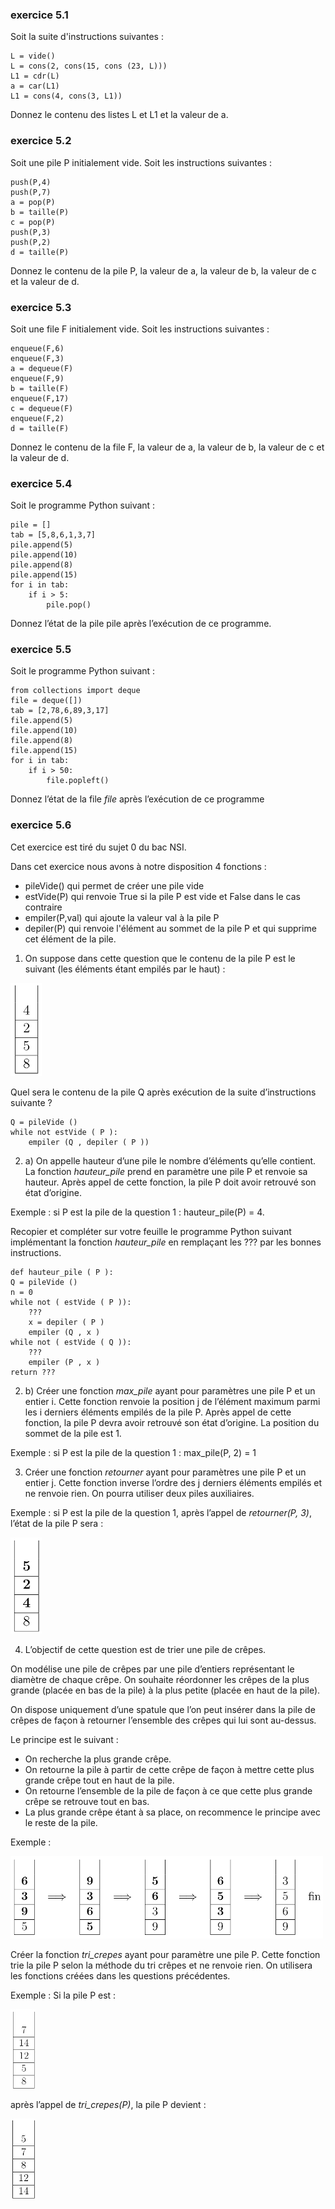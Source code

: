 ### exercice 5.1

Soit la suite d'instructions suivantes :

```
L = vide()
L = cons(2, cons(15, cons (23, L)))
L1 = cdr(L)
a = car(L1)
L1 = cons(4, cons(3, L1))
```
Donnez le contenu des listes L et L1 et la valeur de a.

### exercice 5.2

Soit une pile P initialement vide. Soit les instructions suivantes :

```
push(P,4)
push(P,7)
a = pop(P)
b = taille(P)
c = pop(P)
push(P,3)
push(P,2)
d = taille(P)
```
Donnez le contenu de la pile P, la valeur de a, la valeur de b, la valeur de c et la valeur de d.

### exercice 5.3

Soit une file F initialement vide. Soit les instructions suivantes :

```
enqueue(F,6)
enqueue(F,3)
a = dequeue(F)
enqueue(F,9)
b = taille(F)
enqueue(F,17)
c = dequeue(F)
enqueue(F,2)
d = taille(F)
```
Donnez le contenu de la file F, la valeur de a, la valeur de b, la valeur de c et la valeur de d.


### exercice 5.4

Soit le programme Python suivant :

```	
pile = []
tab = [5,8,6,1,3,7]
pile.append(5)
pile.append(10)
pile.append(8)
pile.append(15)
for i in tab:
    if i > 5:
        pile.pop()
```

Donnez l’état de la pile pile après l’exécution de ce programme.

### exercice 5.5

Soit le programme Python suivant :

```
from collections import deque
file = deque([])
tab = [2,78,6,89,3,17]
file.append(5)
file.append(10)
file.append(8)
file.append(15)
for i in tab:
    if i > 50:
        file.popleft()
```

Donnez l’état de la file *file* après l’exécution de ce programme


### exercice 5.6
Cet exercice est tiré du sujet 0 du bac NSI.

Dans cet exercice nous avons à notre disposition 4 fonctions :

- pileVide() qui permet de créer une pile vide
- estVide(P) qui renvoie True si la pile P est vide et False dans le cas contraire
- empiler(P,val) qui ajoute la valeur val à la pile P
- depiler(P) qui renvoie l'élément au sommet de la pile P et qui supprime cet élément de la pile. 

1) On suppose dans cette question que le contenu de la pile P est le suivant (les éléments étant
empilés par le haut) :

![](img/c5e_1.png)

Quel sera le contenu de la pile Q après exécution de la suite d’instructions suivante ?

```
Q = pileVide ()
while not estVide ( P ):
	empiler (Q , depiler ( P ))
```
2) a) On appelle hauteur d’une pile le nombre d’éléments qu’elle contient. La fonction *hauteur_pile* prend en paramètre une pile P et renvoie sa hauteur. Après appel de cette fonction, la pile P doit avoir retrouvé son état d’origine.

Exemple : si P est la pile de la question 1 : hauteur_pile(P) = 4.

Recopier et compléter sur votre feuille le programme Python suivant implémentant la fonction
*hauteur_pile* en remplaçant les ??? par les bonnes instructions.

```
def hauteur_pile ( P ):
Q = pileVide ()
n = 0
while not ( estVide ( P )):
	???
	x = depiler ( P )
	empiler (Q , x )
while not ( estVide ( Q )):
	???
	empiler (P , x )
return ???
```
2) b) Créer une fonction *max_pile* ayant pour paramètres une pile P et un entier i. Cette fonction
renvoie la position j de l’élément maximum parmi les i derniers éléments empilés de la pile P.
Après appel de cette fonction, la pile P devra avoir retrouvé son état d’origine. La position du
sommet de la pile est 1.

Exemple : si P est la pile de la question 1 : max_pile(P, 2) = 1

3) Créer une fonction *retourner* ayant pour paramètres une pile P et un entier j. Cette fonction inverse l’ordre des j derniers éléments empilés et ne renvoie rien. On pourra utiliser deux piles auxiliaires.

Exemple : si P est la pile de la question 1, après l’appel de *retourner(P, 3)*, l’état de la pile P sera :

![](img/c5e_2.png)

4) L’objectif de cette question est de trier une pile de crêpes.

On modélise une pile de crêpes par une pile d’entiers représentant le diamètre de chaque crêpe. On souhaite réordonner les crêpes de la plus grande (placée en bas de la pile) à la plus petite (placée en haut de la pile).

On dispose uniquement d’une spatule que l’on peut insérer dans la pile de crêpes de façon à retourner l’ensemble des crêpes qui lui sont au-dessus.

Le principe est le suivant :

- On recherche la plus grande crêpe.
- On retourne la pile à partir de cette crêpe de façon à mettre cette plus grande crêpe tout en haut de la pile.
- On retourne l’ensemble de la pile de façon à ce que cette plus grande crêpe se retrouve tout en
bas.
- La plus grande crêpe étant à sa place, on recommence le principe avec le reste de la pile.

Exemple :

![](img/c5e_3.png)

Créer la fonction *tri_crepes* ayant pour paramètre une pile P. Cette fonction trie la pile P selon la méthode du tri crêpes et ne renvoie rien. On utilisera les fonctions créées dans les questions précédentes.


Exemple : Si la pile P est :

![](img/c5e_4.png)

après l’appel de *tri_crepes(P)*, la pile P devient :

![](img/c5e_5.png)
 
